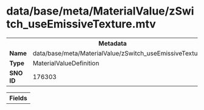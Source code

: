 <h1>data/base/meta/MaterialValue/zSwitch_useEmissiveTexture.mtv</h1><table><tr><th colspan="100%">Metadata</th></tr><tr><td><b>Name</b></td><td>data/base/meta/MaterialValue/zSwitch_useEmissiveTexture.mtv</td></tr><tr><td><b>Type</b></td><td>MaterialValueDefinition</td></tr><tr><td><b>SNO ID</b></td><td>176303</td></tr></table>

<table><tr><th colspan="100%">Fields</th></tr></table>

